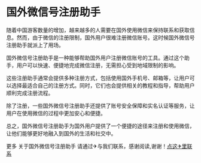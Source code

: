 # 国外微信号注册助手

随着中国游客数量的增加，越来越多的人需要在国外使用微信来保持联系和获取信息。然而，由于微信的注册限制，国外用户很难注册微信账号。这时候国外微信号注册助手就派上了用场。

国外微信号注册助手是一种能够帮助国外用户注册微信账号的工具。通过这个助手，用户可以快速、便捷地完成微信注册，无需担心受到地域限制的影响。

这些注册助手通常会提供多种注册方式，包括使用国外手机号、邮箱等，让用户可以选择最适合自己的注册方式。同时，它们也会提供相关的教程和指导，帮助用户顺利完成注册流程。

除了注册，一些国外微信号注册助手还提供了账号安全保障和实名认证等服务，让用户在使用微信的过程中更加安心和便捷。

总之，国外微信号注册助手为国外用户提供了一个便捷的途径来注册和使用微信，让他们能够更好地融入到国外的生活和社交中。

更多 关于国外微信号注册助手 请通过✈与我们联系，感谢阅读,谢谢！[点这✈里联系](https://sms.k02.cc)